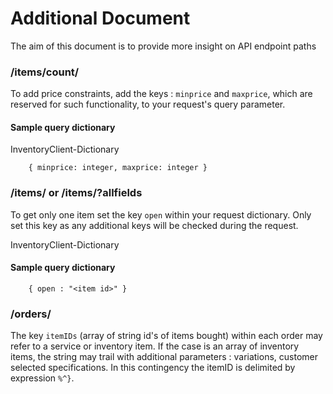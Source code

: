 # Additional Document
The aim of this document is to provide more insight on API endpoint paths

### /items/count/

To add price constraints, add the keys : `minprice` and `maxprice`, which are reserved for such functionality, to your request's query parameter.

#### Sample query dictionary

InventoryClient-Dictionary
		
		{ minprice: integer, maxprice: integer }
		
### /items/ or /items/?allfields

To get only one item set the key `open` within your request dictionary. Only set this key as any additional keys will be checked during the request.

InventoryClient-Dictionary

#### Sample query dictionary

		{ open : "<item id>" }

### /orders/

The key `itemIDs` (array of string id's of items bought) within each order may refer to a service or inventory item. If the case is an array of inventory items, the string may trail with additional parameters : variations, customer selected specifications. In this contingency the itemID is delimited by expression `%^}`.
